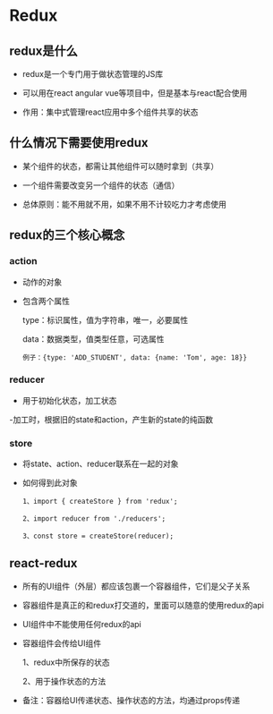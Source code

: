 # Redux

## redux是什么

- redux是一个专门用于做状态管理的JS库

- 可以用在react angular vue等项目中，但是基本与react配合使用

- 作用：集中式管理react应用中多个组件共享的状态

## 什么情况下需要使用redux

- 某个组件的状态，都需让其他组件可以随时拿到（共享）

- 一个组件需要改变另一个组件的状态（通信）

- 总体原则：能不用就不用，如果不用不计较吃力才考虑使用

## redux的三个核心概念

### action

- 动作的对象

- 包含两个属性

  type：标识属性，值为字符串，唯一，必要属性

  data：数据类型，值类型任意，可选属性

      例子：{type: 'ADD_STUDENT', data: {name: 'Tom', age: 18}}

### reducer

- 用于初始化状态，加工状态

-加工时，根据旧的state和action，产生新的state的纯函数

### store

- 将state、action、reducer联系在一起的对象

- 如何得到此对象

      1、import { createStore } from 'redux';

      2、import reducer from './reducers';

      3、const store = createStore(reducer);

## react-redux

- 所有的UI组件（外层）都应该包裹一个容器组件，它们是父子关系

- 容器组件是真正的和redux打交道的，里面可以随意的使用redux的api

- UI组件中不能使用任何redux的api

- 容器组件会传给UI组件

  1、redux中所保存的状态

  2、用于操作状态的方法

- 备注：容器给UI传递状态、操作状态的方法，均通过props传递
